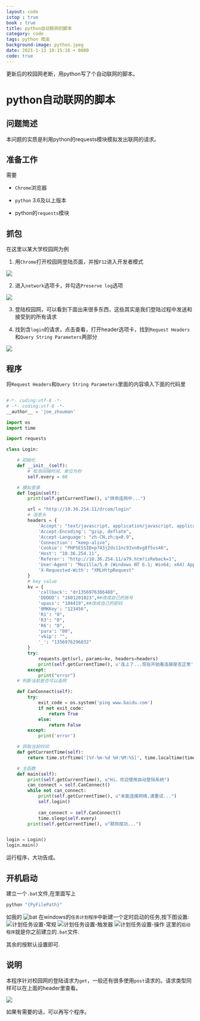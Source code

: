 ```yaml
---
layout: code
istop : true
book : true
title: python自动联网的脚本
category: code
tags: python 爬虫
background-image: python.jpeg
date: 2021-1-13 10:15:16 + 0800
code: true
---
```

更新后的校园网老断，用python写了个自动联网的脚本。<!-- more -->

# python自动联网的脚本

## 问题简述

本问题的实质是利用python的requests模块模拟发出联网的请求。

## 准备工作

需要

+ `Chrome`浏览器

+ `python` 3.6及以上版本

+ python的`requests`模块

## 抓包

在这里以某大学校园网为例

1. 用`Chrome`打开校园网登陆页面，并按`F12`进入开发者模式

![]({{site.url}}/style/auto_connector/ac1.png)

2. 进入`network`选项卡，并勾选`Preserve log`选项

![]({{site.url}}/style/auto_connector/ac2.png)

3. 登陆校园网，可以看到下面出来很多东西，这些其实是我们登陆过程中发送和接受到的所有请求

4. 找到含`login`的请求，点击查看，打开header选项卡，找到`Request Headers`和`Query String Parameters`两部分

![]({{site.url}}/style/auto_connector/header.png)

## 程序

将`Request Headers`和`Query String Parameters`里面的内容填入下面的代码里

```python

#-*- coding:utf-8 -*-
# -*- coding:utf-8 -*-
__author__ = 'joe_zhouman'

import os
import time

import requests

class Login:

    # 初始化
    def __init__(self):
        # 检测间隔时间，单位为秒
        self.every = 60

    # 模拟登录
    def login(self):
        print(self.getCurrentTime(), u"拼命连网中...")

        url = "http://10.36.254.11/drcom/login"
        # 消息头
        headers = {
            'Accept': "text/javascript, application/javascript, application/ecmascript, application/x-ecmascript, */*; q=0.01",
            'Accept-Encoding': "gzip, deflate",
            'Accept-Language': "zh-CN,zh;q=0.9",
            'Connection': "keep-alive",
            'Cookie': "PHPSESSID=p743j2ds11nc93vn0vg8f5vs46",
            'Host': "10.36.254.11",
            'Referer': "http://10.36.254.11/a79.htm?isReback=1",
            'User-Agent': "Mozilla/5.0 (Windows NT 6.1; Win64; x64) AppleWebKit/537.36 (KHTML, like Gecko) Chrome/75.0.3770.80 Safari/537.36",
            'X-Requested-With': "XMLHttpRequest"
        }
        # key value
        kv = {
            'callback': "dr1356976306480",
            'DDDDD': "1601201023",##改成自己的账号
            'upass': "104419",##改成自己的密码
            '0MKKey': "123456",
            'R1': "0",
            'R3': "0",
            'R6': "0",
            'para': "00",
            'v6ip': "",
            '_': "1356976296832"
        }
        try:
            requests.get(url, params=kv, headers=headers)
            print(self.getCurrentTime(), u'连上了...现在开始看连接是否正常')
        except:
            print("error")
    # 判断当前是否可以连网

    def CanConnect(self):
        try:
            exit_code = os.system('ping www.baidu.com')
            if not exit_code:
                return True
            else:
                return False
        except:
            print('error')

    # 获取当前时间
    def getCurrentTime(self):
        return time.strftime('[%Y-%m-%d %H:%M:%S]', time.localtime(time.time()))

    # 主函数
    def main(self):
        print(self.getCurrentTime(), u"Hi，欢迎使用自动登陆系统")
        can_connect = self.CanConnect()
        while not can_connect:
            print(self.getCurrentTime(), u"未能连接网络,请重试...")
            self.login()
        
            can_connect = self.CanConnect()            
            time.sleep(self.every)
        print(self.getCurrentTime(), u"联网成功...")


login = Login()
login.main()

```

运行程序，大功告成。

## 开机启动

建立一个`.bat`文件,在里面写上 
```bat
python "{PyFilePath}"
```
如我的
![bat]({{site.url}}/style/auto_connector/bat.png)
在windows的`任务计划程序`中新建一个定时启动的任务,按下图设置:
![计划任务设置-常规]({{site.url}}/style/auto_connector/TimerGeneral.png)
![计划任务设置-触发器]({{site.url}}/style/auto_connector/TimerTrigger.png)
![计划任务设置-操作]({{site.url}}/style/auto_connector/TimerTrigger.png)
这里的`启动程序`就是你之前建立的`.bat`文件.

其余的按默认设置即可.
## 说明

本程序针对校园网的登陆请求为`get`，一般还有很多使用`post`请求的。请求类型同样可以在上面的header里查看。

![]({{site.url}}/style/auto_connector/get.png)

如果有需要的话，可以再写个程序。
